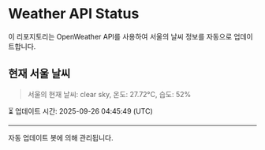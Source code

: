 
# Weather API Status

이 리포지토리는 OpenWeather API를 사용하여 서울의 날씨 정보를 자동으로 업데이트합니다.

## 현재 서울 날씨
> 서울의 현재 날씨: clear sky, 온도: 27.72°C, 습도: 52%

⏳ 업데이트 시간: 2025-09-26 04:45:49 (UTC)

---
자동 업데이트 봇에 의해 관리됩니다.
